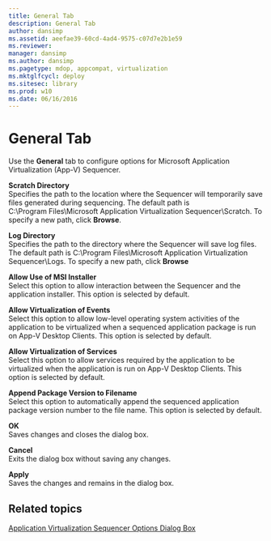 ```yaml
---
title: General Tab
description: General Tab
author: dansimp
ms.assetid: aeefae39-60cd-4ad4-9575-c07d7e2b1e59
ms.reviewer: 
manager: dansimp
ms.author: dansimp
ms.pagetype: mdop, appcompat, virtualization
ms.mktglfcycl: deploy
ms.sitesec: library
ms.prod: w10
ms.date: 06/16/2016
---
```



# General Tab


Use the **General** tab to configure options for Microsoft Application Virtualization (App-V) Sequencer.

<a href="" id="scratch-directory"></a>**Scratch Directory**  
Specifies the path to the location where the Sequencer will temporarily save files generated during sequencing. The default path is C:\\Program Files\\Microsoft Application Virtualization Sequencer\\Scratch. To specify a new path, click **Browse**.

<a href="" id="log-directory"></a>**Log Directory**  
Specifies the path to the directory where the Sequencer will save log files. The default path is C:\\Program Files\\Microsoft Application Virtualization Sequencer\\Logs. To specify a new path, click **Browse**

<a href="" id="allow-use-of-msi-installer"></a>**Allow Use of MSI Installer**  
Select this option to allow interaction between the Sequencer and the application installer. This option is selected by default.

<a href="" id="allow-virtualization-of-events"></a>**Allow Virtualization of Events**  
Select this option to allow low-level operating system activities of the application to be virtualized when a sequenced application package is run on App-V Desktop Clients. This option is selected by default.

<a href="" id="allow-virtualization-of-services"></a>**Allow Virtualization of Services**  
Select this option to allow services required by the application to be virtualized when the application is run on App-V Desktop Clients. This option is selected by default.

<a href="" id="append-package-version-to-filename"></a>**Append Package Version to Filename**  
Select this option to automatically append the sequenced application package version number to the file name. This option is selected by default.

<a href="" id="ok"></a>**OK**  
Saves changes and closes the dialog box.

<a href="" id="cancel"></a>**Cancel**  
Exits the dialog box without saving any changes.

<a href="" id="apply"></a>**Apply**  
Saves the changes and remains in the dialog box.

## Related topics


[Application Virtualization Sequencer Options Dialog Box](application-virtualization-sequencer-options-dialog-box.md)

 

 





